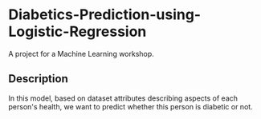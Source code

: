 # Diabetics-Prediction-using-Logistic-Regression
A project for a Machine Learning workshop. 

## Description
In this model, based on dataset attributes describing aspects of each person's health, we want to predict whether this person is diabetic or not.

